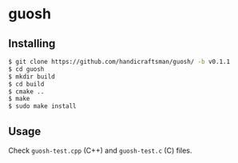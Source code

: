 # guosh

## Installing

```bash
$ git clone https://github.com/handicraftsman/guosh/ -b v0.1.1
$ cd guosh
$ mkdir build
$ cd build
$ cmake ..
$ make
$ sudo make install
```

## Usage

Check `guosh-test.cpp` (C++) and `guosh-test.c` (C) files.